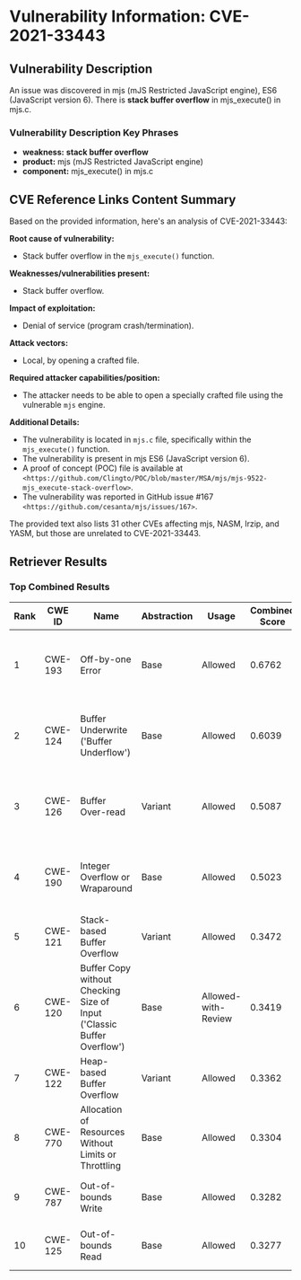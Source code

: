 # Vulnerability Information: CVE-2021-33443

## Vulnerability Description
An issue was discovered in mjs (mJS Restricted JavaScript engine), ES6 (JavaScript version 6). There is **stack buffer overflow** in mjs_execute() in mjs.c.

### Vulnerability Description Key Phrases
- **weakness:** **stack buffer overflow**
- **product:** mjs (mJS Restricted JavaScript engine)
- **component:** mjs_execute() in mjs.c

## CVE Reference Links Content Summary
Based on the provided information, here's an analysis of CVE-2021-33443:

**Root cause of vulnerability:**
- Stack buffer overflow in the `mjs_execute()` function.

**Weaknesses/vulnerabilities present:**
- Stack buffer overflow.

**Impact of exploitation:**
- Denial of service (program crash/termination).

**Attack vectors:**
- Local, by opening a crafted file.

**Required attacker capabilities/position:**
- The attacker needs to be able to open a specially crafted file using the vulnerable `mjs` engine.

**Additional Details:**

- The vulnerability is located in `mjs.c` file, specifically within the `mjs_execute()` function.
- The vulnerability is present in mjs ES6 (JavaScript version 6).
- A proof of concept (POC) file is available at `<https://github.com/Clingto/POC/blob/master/MSA/mjs/mjs-9522-mjs_execute-stack-overflow>`.
- The vulnerability was reported in GitHub issue #167 `<https://github.com/cesanta/mjs/issues/167>`.

The provided text also lists 31 other CVEs affecting mjs, NASM, lrzip, and YASM, but those are unrelated to CVE-2021-33443.

## Retriever Results

### Top Combined Results

| Rank | CWE ID | Name | Abstraction | Usage | Combined Score | Retrievers | Individual Scores |
|------|--------|------|-------------|-------|---------------|------------|-------------------|
| 1 | CWE-193 | Off-by-one Error | Base | Allowed | 0.6762 | dense, sparse, graph | dense: 0.532, sparse: 0.143, graph: 0.918 |
| 2 | CWE-124 | Buffer Underwrite ('Buffer Underflow') | Base | Allowed | 0.6039 | dense, sparse, graph | dense: 0.552, sparse: 0.107, graph: 0.746 |
| 3 | CWE-126 | Buffer Over-read | Variant | Allowed | 0.5087 | dense, sparse, graph | dense: 0.567, sparse: 0.114, graph: 0.566 |
| 4 | CWE-190 | Integer Overflow or Wraparound | Base | Allowed | 0.5023 | dense, sparse, graph | dense: 0.547, sparse: 0.120, graph: 0.447 |
| 5 | CWE-121 | Stack-based Buffer Overflow | Variant | Allowed | 0.3472 | dense, sparse | dense: 0.552, sparse: 0.175 |
| 6 | CWE-120 | Buffer Copy without Checking Size of Input ('Classic Buffer Overflow') | Base | Allowed-with-Review | 0.3419 | sparse, graph | sparse: 0.122, graph: 0.807 |
| 7 | CWE-122 | Heap-based Buffer Overflow | Variant | Allowed | 0.3362 | dense, sparse | dense: 0.567, sparse: 0.140 |
| 8 | CWE-770 | Allocation of Resources Without Limits or Throttling | Base | Allowed | 0.3304 | dense, sparse | dense: 0.531, sparse: 0.113 |
| 9 | CWE-787 | Out-of-bounds Write | Base | Allowed | 0.3282 | dense, sparse | dense: 0.538, sparse: 0.103 |
| 10 | CWE-125 | Out-of-bounds Read | Base | Allowed | 0.3277 | dense, sparse | dense: 0.519, sparse: 0.119 |


